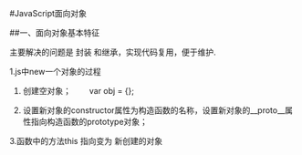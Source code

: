 #JavaScript面向对象

##一、面向对象基本特征


主要解决的问题是 封装 和继承，实现代码复用，便于维护.

1.js中new一个对象的过程

1. 创建空对象；
　　var obj = {};

2. 设置新对象的constructor属性为构造函数的名称，设置新对象的__proto__属性指向构造函数的prototype对象；

3.函数中的方法this 指向变为 新创建的对象

